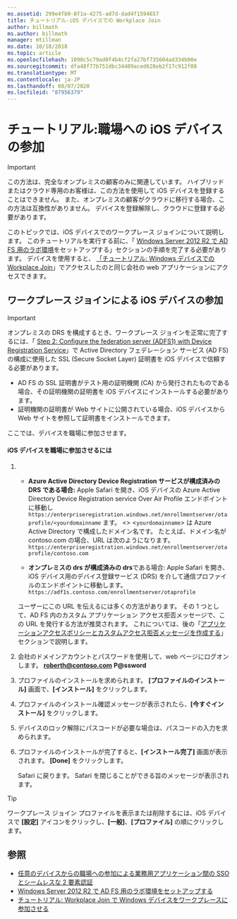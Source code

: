 ```yaml
---
ms.assetid: 299e4fb9-8f1a-4275-ad7d-dad4f1594657
title: チュートリアル-iOS デバイスでの Workplace Join
author: billmath
ms.author: billmath
manager: mtillman
ms.date: 10/18/2018
ms.topic: article
ms.openlocfilehash: 1090c5c79ad0f4b4cf2fa27bf735604ad334b90e
ms.sourcegitcommit: dfa48f77b751dbc34409aced628eb2f17c912f08
ms.translationtype: MT
ms.contentlocale: ja-JP
ms.lasthandoff: 08/07/2020
ms.locfileid: "87956379"
---
```

# <a name="walkthrough-workplace-join-with-an-ios-device"></a>チュートリアル:職場への iOS デバイスの参加


> [!IMPORTANT]
> この方法は、完全なオンプレミスの顧客のみに関連しています。 ハイブリッドまたはクラウド専用のお客様は、この方法を使用して iOS デバイスを登録することはできません。 また、オンプレミスの顧客がクラウドに移行する場合、この方法は互換性がありません。 デバイスを登録解除し、クラウドに登録する必要があります。

このトピックでは、iOS デバイスでのワークプレース ジョインについて説明します。 このチュートリアルを実行する前に、「 [Windows Server 2012 R2 で AD FS 用のラボ環境](../../ad-fs/deployment/Set-up-the-lab-environment-for-AD-FS-in-Windows-Server-2012-R2.md)をセットアップする」セクションの手順を完了する必要があります。 デバイスを使用すると、 [「チュートリアル: Windows デバイスでの Workplace Join](Walkthrough--Workplace-Join-with-a-Windows-Device.md)」でアクセスしたのと同じ会社の web アプリケーションにアクセスできます。


## <a name="join-an-ios-device-with-workplace-join"></a>ワークプレース ジョインによる iOS デバイスの参加

> [!IMPORTANT]
> オンプレミスの DRS を構成するとき、ワークプレース ジョインを正常に完了するには、「 [Step 2: Configure the federation server (ADFS1) with Device Registration Service](../../ad-fs/deployment/Set-up-the-lab-environment-for-AD-FS-in-Windows-Server-2012-R2.md#BKMK_4)」で Active Directory フェデレーション サービス (AD FS) の構成に使用した SSL (Secure Socket Layer) 証明書を iOS デバイスで信頼する必要があります。
>
> -   AD FS の SSL 証明書がテスト用の証明機関 (CA) から発行されたものである場合、その証明機関の証明書を iOS デバイスにインストールする必要があります。
> -   証明機関の証明書が Web サイトに公開されている場合、iOS デバイスから Web サイトを参照して証明書をインストールできます。

ここでは、デバイスを職場に参加させます。

#### <a name="to-join-an-ios-device-to-a-workplace"></a>iOS デバイスを職場に参加させるには

1. -   **Azure Active Directory Device Registration サービスが構成済みの DRS である場合:** Apple Safari を開き、iOS デバイスの Azure Active Directory Device Registration service Over Air Profile エンドポイントに移動し `https://enterpriseregistration.windows.net/enrollmentserver/otaprofile/<yourdomainname` ます。 <> <`yourdomainname`> は Azure Active Directory で構成したドメイン名です。 たとえば、ドメイン名が contoso.com の場合、URL は次のようになります。`https://enterpriseregistration.windows.net/enrollmentserver/otaprofile/contoso.com`

   -   **オンプレミスの drs が構成済みの drs**である場合: Apple Safari を開き、iOS デバイス用のデバイス登録サービス (DRS) を介して通信プロファイルのエンドポイントに移動します。`https://adf1s.contoso.com/enrollmentserver/otaprofile`

   ユーザーにこの URL を伝えるには多くの方法があります。 その 1 つとして、AD FS 内のカスタム アプリケーション アクセス拒否メッセージで、この URL を発行する方法が推奨されます。 これについては、後の「[アプリケーションアクセスポリシーとカスタムアクセス拒否メッセージを作成する](/azure/active-directory/active-directory-device-registration-on-premises-setup#create-an-application-access-policy-and-custom-access-denied-message)」セクションで説明します。

2. 会社のドメインアカウントとパスワードを使用して、web ページにログオンします。 <strong>roberth@contoso.com</strong> <strong>P@ssword</strong>

3. プロファイルのインストールを求められます。 **[プロファイルのインストール]** 画面で、**[インストール]** をクリックします。

4. プロファイルのインストール確認メッセージが表示されたら、**[今すぐインストール]** をクリックします。

5. デバイスのロック解除にパスコードが必要な場合は、パスコードの入力を求められます。

6. プロファイルのインストールが完了すると、**[インストール完了]** 画面が表示されます。 **[Done]** をクリックします。

   Safari に戻ります。 Safari を閉じることができる旨のメッセージが表示されます。

> [!TIP]
> ワークプレース ジョイン プロファイルを表示または削除するには、iOS デバイスで **[設定]** アイコンをクリックし、**[一般]**、**[プロファイル]** の順にクリックします。

## <a name="see-also"></a>参照


- [任意のデバイスからの職場への参加による業務用アプリケーション間の SSO とシームレスな 2 要素認証](Join-to-Workplace-from-Any-Device-for-SSO-and-Seamless-Second-Factor-Authentication-Across-Company-Applications.md)
- [Windows Server 2012 R2 で AD FS 用のラボ環境をセットアップする](../../ad-fs/deployment/Set-up-the-lab-environment-for-AD-FS-in-Windows-Server-2012-R2.md)
- [チュートリアル: Workplace Join で Windows デバイスをワークプレースに参加させる](Walkthrough--Workplace-Join-with-a-Windows-Device.md)

